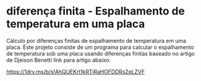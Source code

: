 # diferença finita - Espalhamento de temperatura em uma placa
Cálculo por diferenças finitas de espalhamento de temperatura em uma placa.
Este projeto consiste de um programa para calcular o espalhamento de temperatura sob uma placa usando diferenças finitas baseado no artigo de Djeison Benetti link para artigo abaixo:

https://1drv.ms/b/s!AhQUEKrt1kRTiRaHOFDDRs2eLZVF
